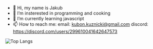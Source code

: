 - 👋 Hi, my name is Jakub
- 👀 I’m insterested in programming and cooking
- 🌱 I’m currently learning javascript
- 📫 How to reach me:
      email: kubon.kuznicki@gmail.com
      discord: https://discord.com/users/299610041642647573

![Top Langs](https://github-readme-stats.vercel.app/api/top-langs/?username=Brbn-jpg&theme=darcula&count-private=true&layout=compact)
